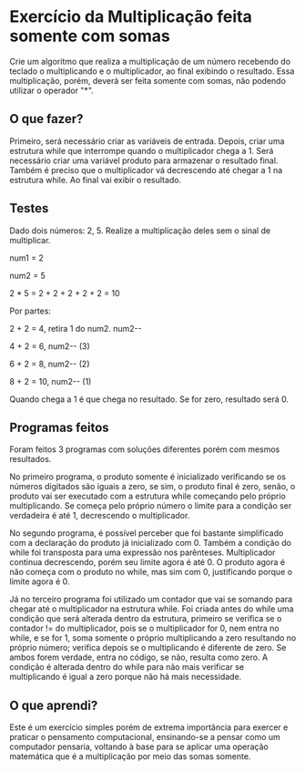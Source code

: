 # Exercício da Multiplicação feita somente com somas

Crie um algoritmo que realiza a multiplicação de um número recebendo do teclado o multiplicando e o multiplicador, ao final exibindo o resultado. Essa multiplicação, porém, deverá ser feita somente com somas, não podendo utilizar o operador "*".

## O que fazer?

Primeiro, será necessário criar as variáveis de entrada. Depois, criar uma estrutura while que interrompe quando o multiplicador chega a 1. Será necessário criar uma variável produto para armazenar o resultado final. Também é preciso que o multiplicador vá decrescendo até chegar a 1 na estrutura while. Ao final vai exibir o resultado.

## Testes

Dado dois números: 2, 5. Realize a multiplicação deles sem o sinal de multiplicar.

num1 = 2

num2 = 5

2 \* 5 =  2 + 2 + 2 + 2 + 2 = 10

Por partes:

2 + 2 = 4, retira 1 do num2. num2--
 
4 + 2 = 6, num2-- (3)

6 + 2 = 8, num2-- (2)

8 + 2 = 10, num2-- (1)

Quando chega a 1 é que chega no resultado.
Se for zero, resultado será 0.

## Programas feitos

Foram feitos 3 programas com soluções diferentes porém com mesmos resultados. 

No primeiro programa, o produto somente é inicializado verificando se os números digitados são iguais a zero, se sim, o produto final é zero, senão, o produto vai ser executado com a estrutura while começando pelo próprio multiplicando.
Se começa pelo próprio número o limite para a condição ser verdadeira é até 1, decrescendo o multiplicador.

No segundo programa, é possível perceber que foi bastante simplificado com a declaração do produto já inicializado com 0. Também a condição do while foi transposta para uma expressão nos parênteses. Multiplicador continua decrescendo, porém seu limite agora é até 0.
O produto agora é não começa com o produto no while, mas sim com 0, justificando porque o limite agora é 0.

Já no terceiro programa foi utilizado um contador que vai se somando para chegar até o multiplicador na estrutura while. 
Foi criada antes do while uma condição que será alterada dentro da estrutura, primeiro se verifica se o contador != do multiplicador, pois se o multiplicador for 0, nem entra no while, e se for 1, soma somente o próprio multiplicando a zero resultando no próprio número; verifica depois se o multiplicando é diferente de zero. Se ambos forem verdade, entra no código, se não, resulta como zero. A condição é alterada dentro do while para não mais verificar se multiplicando é igual a zero porque não há mais necessidade.

## O que aprendi?

Este é um exercício simples porém de extrema importância para exercer e praticar o pensamento computacional, ensinando-se a pensar como um computador pensaria, voltando à base para se aplicar uma operação matemática que é a multiplicação por meio das somas somente.
